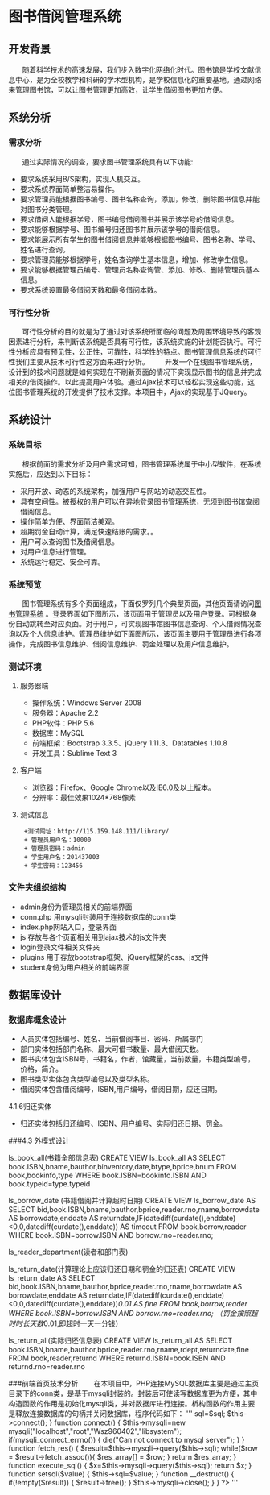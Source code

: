 # 图书借阅管理系统	 

## 开发背景

&#160; &#160; &#160; &#160;随着科学技术的高速发展，我们步入数字化网络化时代。图书馆是学校文献信息中心，是为全校教学和科研的学术型机构，是学校信息化的重要基地。通过网络来管理图书馆，可以让图书管理更加高效，让学生借阅图书更加方便。
## 系统分析

### 需求分析

&#160; &#160; &#160; &#160;通过实际情况的调查，要求图书管理系统具有以下功能:
+ 要求系统采用B/S架构，实现人机交互。
+ 要求系统界面简单整洁易操作。
+ 要求管理员能根据图书编号、图书名称查询，添加，修改，删除图书信息并能对图书分类管理。
+ 要求借阅人能根据学号，图书编号借阅图书并展示该学号的借阅信息。
+ 要求能够根据学号、图书编号归还图书并展示该学号的借阅信息。
+ 要求能展示所有学生的图书借阅信息并能够根据图书编号、图书名称、学号、姓名进行查询。
+ 要求管理员能够根据学号，姓名查询学生基本信息，增加、修改学生信息。
+ 要求能够根据管理员编号、管理员名称查询管、添加、修改、删除管理员基本信息。
+ 要求系统设置最多借阅天数和最多借阅本数。

### 可行性分析

&#160; &#160; &#160; &#160;可行性分析的目的就是为了通过对该系统所面临的问题及周围环境导致的客观因素进行分析，来判断该系统是否具有可行性，该系统实施的计划能否执行。可行性分析应具有预见性，公正性，可靠性，科学性的特点。图书管理信息系统的可行性我们主要从技术可行性这方面来进行分析。
&#160; &#160; &#160; &#160;开发一个在线图书管理系统，设计到的技术问题就是如何实现在不刷新页面的情况下实现显示图书的信息并完成相关的借阅操作。以此提高用户体验。通过Ajax技术可以轻松实现这些功能，这位图书管理系统的开发提供了技术支撑。本项目中，Ajax的实现基于JQuery。
## 系统设计
### 系统目标
&#160; &#160; &#160; &#160;根据前面的需求分析及用户需求可知，图书管理系统属于中小型软件，在系统实施后，应达到以下目标：
+ 采用开放、动态的系统架构，加强用户与网站的动态交互性。
+ 具有空间性。被授权的用户可以在异地登录图书管理系统，无须到图书馆查阅借阅信息。
+ 操作简单方便、界面简洁美观。
+ 超期罚金自动计算，满足快速结账的需求。。
+ 用户可以查询图书及借阅信息。
+ 对用户信息进行管理。
+ 系统运行稳定、安全可靠。

### 系统预览
&#160; &#160; &#160; &#160;图书管理系统有多个页面组成，下面仅罗列几个典型页面，其他页面请访问[图书管理系统](http://115.159.148.111/library/) 。登录界面如下图所示，该页面用于管理员以及用户登录。可根据身份自动跳转至对应页面。对于用户，可实现图书馆图书信息查询、个人借阅情况查询以及个人信息维护。管理员维护如下面图所示，该页面主要用于管理员进行各项操作，完成图书信息维护、借阅信息维护、罚金处理以及用户信息维护。

### 测试环境
1. 服务器端
	+ 操作系统：Windows Server 2008
	+ 服务器：Apache 2.2
	+ PHP软件：PHP 5.6
	+ 数据库：MySQL
	+ 前端框架：Bootstrap 3.3.5、jQuery 1.11.3、Datatables 1.10.8
	+ 开发工具：Sublime Text 3
2. 客户端
	+ 浏览器：Firefox、Google Chrome以及IE6.0及以上版本。
	+ 分辨率：最佳效果1024*768像素
3. 测试信息

		+测试网址：http://115.159.148.111/library/
		+ 管理员用户名：10000
		+ 管理员密码：admin
		+ 学生用户名：201437003
		+ 学生密码：123456
		
### 文件夹组织结构
 
+ admin身份为管理员相关的前端界面
+ conn.php 用mysqli封装用于连接数据库的conn类
+ index.php网站入口，登录界面
+ js 存放与各个页面相关用到ajax技术的js文件夹
+ login登录文件相关文件夹
+ plugins 用于存放bootstrap框架、jQuery框架的css、js文件
+ student身份为用户相关的前端界面

## 数据库设计
### 数据库概念设计

+ 人员实体包括编号、姓名、当前借阅书目、密码、所属部门
+ 部门实体包括部门名称、最大可借书数量、最大借阅天数。
+ 图书实体包含ISBN号，书籍名，作者，馆藏量，当前数量，书籍类型编号，价格，简介。 
+ 图书类型实体包含类型编号以及类型名称。
+ 借阅实体包含借阅编号，ISBN,用户编号，借阅日期，应还日期。
 
4.1.6归还实体
+ 归还实体包括归还编号、ISBN、用户编号、实际归还日期、罚金。
 
###4.3 外模式设计

ls_book_all(书籍全部信息表)
	CREATE VIEW ls_book_all AS
	SELECT book.ISBN,bname,bauthor,binventory,date,btype,bprice,bnum FROM book,bookinfo,type WHERE book.ISBN=bookinfo.ISBN AND book.typeid=type.typeid
 
ls_borrow_date (书籍借阅并计算超时日期)
	CREATE VIEW ls_borrow_date AS
	SELECT bid,book.ISBN,bname,bauthor,bprice,reader.rno,rname,borrowdate AS borrowdate,enddate AS returndate,IF(datediff(curdate(),enddate)<0,0,datediff(curdate(),enddate)) AS timeout FROM book,borrow,reader WHERE book.ISBN=borrow.ISBN AND borrow.rno=reader.rno;

ls_reader_department(读者和部门表)
 
ls_return_date(计算理论上应该归还日期和罚金的归还表)
	CREATE VIEW ls_return_date AS
	SELECT bid,book.ISBN,bname,bauthor,bprice,reader.rno,rname,borrowdate AS borrowdate,enddate AS returndate,IF(datediff(curdate(),enddate)<0,0,datediff(curdate(),enddate))*0.01 AS fine FROM book,borrow,reader WHERE book.ISBN=borrow.ISBN AND borrow.rno=reader.rno;
（罚金按照超时时长天数*0.01,即超时一天一分钱）
 
ls_return_all(实际归还信息表)
	CREATE VIEW ls_return_all AS
	SELECT book.ISBN,bname,bauthor,bprice,reader.rno,rname,rdept,returndate,fine FROM book,reader,returnd WHERE returnd.ISBN=book.ISBN AND returnd.rno=reader.rno
 
 
###前端首页技术分析
&#160; &#160; &#160; &#160;在本项目中，PHP连接MySQL数据库主要是通过主页目录下的conn类，是基于mysqli封装的。封装后可使读写数据库更为方便，其中构造函数的作用是初始化mysqli类，并对数据库进行连接。析构函数的作用主要是释放连接数据库的句柄并关闭数据库，程序代码如下：
'''
	<?php
	class conn {
		private $mysqli;
		private $result;
		public $sql;
		function __construct($sql) {
			$this->sql=$sql;
			$this->connect();
		}
		function connect() {
			$this->mysqli=new mysqli("localhost","root","Wsz960402","libsystem");
			if(mysqli_connect_errno()) {
				die("Can not connect to mysql server");
			}
		}
		function fetch_res() {	
			$result=$this->mysqli->query($this->sql);
			while($row = $result->fetch_assoc()){
	            $res_array[] = $row;
	         }
	         return $res_array;
		}
		function execute_sql() {
			$x=$this->mysqli->query($this->sql);
			return $x;
		}
		function setsql($value) {
			$this->sql=$value;
		}
		function __destruct() {
			if(!empty($result)) {
				$result->free();
			}
			$this->mysqli->close();
		}
	}
	?>
'''

